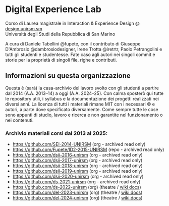 # Digital Experience Lab

Corso di Laurea magistrale in Interaction & Experience Design @ [design.unirsm.sm](http://design.unirsm.sm)  
Università degli Studi della Repubblica di San Marino

A cura di Daniele Tabellini @fupete, con il contributo di Giuseppe D'Ambrosio @dambrosiodesigner, Irene Trotta @iretrtr, Paolo Petrangolini e tutti gli studenti e studentesse. Fate caso agli autori nei singoli commit e storie per la proprietà di singoli file, righe e contributi.

## Informazioni su questa organizzazione

Questa è (sarà) la casa-archivio del lavoro svolto con gli studenti a partire dal 2014 (A.A. 2013–14) a oggi (A.A. 2024–25). Con calma sposterò qui tutte le repository utili, i syllabus e la documentazione dei progetti realizzati nei diversi anni. La licenza di tutti i materiali rimane MIT con i necessari © e autori, a parte dove specificato diversamente. Come sempre tutte le cose sono appunti di studio, lavoro e ricerca e non garantite nel funzionamento o nei contenuti.

### Archivio materiali corsi dal 2013 al 2025: 
- https://github.com/SEI-2014-UNIRSM (org - archived read only)
- https://github.com/Fupete/ID2-2015-UNIRSM (repo - archived read only)
- https://github.com/dsii-2016-unirsm (org - archived read only)
- https://github.com/dsii-2017-unirsm (org - archived read only)
- https://github.com/dsii-2018-unirsm (org - archived read only)
- https://github.com/dsii-2019-unirsm (org - archived read only)
- https://github.com/dsii-2020-unirsm (org - archived read only)
- https://github.com/ds-2021-unirsm (org - archived read only)
- https://github.com/ds-2022-unirsm (org) (theatre / [wiki docs](https://github.com/ds-2022-unirsm/p5-sessions-2022-senigallia/wiki))
- https://github.com/del-2023-unirsm (org) (theatre / [wiki docs](https://github.com/del-2023-unirsm/three-sessions-2023-senigallia/wiki))
- https://github.com/del-2024-unirsm (org) (theatre / [wiki docs](https://github.com/del-2024-unirsm/three-sessions-2024-senigallia/wiki))
